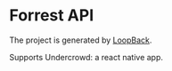# Forrest API

The project is generated by [LoopBack](http://loopback.io).

Supports Undercrowd: a react native app.
